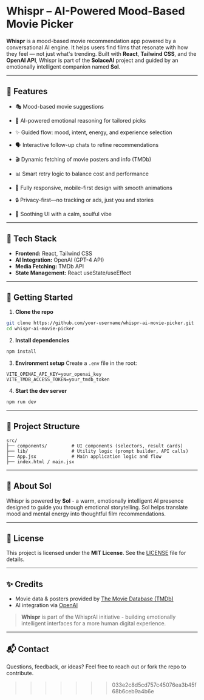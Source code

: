 # Whispr – AI-Powered Mood-Based Movie Picker

**Whispr** is a mood-based movie recommendation app powered by a conversational AI engine. It helps users find films that resonate with how they feel — not just what's trending. Built with **React**, **Tailwind CSS**, and the **OpenAI API**, Whispr is part of the **SolaceAI** project and guided by an emotionally intelligent companion named **Sol**.

---

## 🎯 Features

* 🎭 Mood-based movie suggestions

* 🧠 AI-powered emotional reasoning for tailored picks

* ✨ Guided flow: mood, intent, energy, and experience selection

* 🗣 Interactive follow-up chats to refine recommendations

* 🎬 Dynamic fetching of movie posters and info (TMDb)

* 📊 Smart retry logic to balance cost and performance

* 📱 Fully responsive, mobile-first design with smooth animations

* 🔒 Privacy-first—no tracking or ads, just you and stories

* 🌙 Soothing UI with a calm, soulful vibe

---

## 🔧 Tech Stack

* **Frontend:** React, Tailwind CSS
* **AI Integration:** OpenAI (GPT-4 API)
* **Media Fetching:** TMDb API
* **State Management:** React useState/useEffect

---

## 🚀 Getting Started

1. **Clone the repo**

```bash
git clone https://github.com/your-username/whispr-ai-movie-picker.git
cd whispr-ai-movie-picker
```

2. **Install dependencies**

```bash
npm install
```

3. **Environment setup**
   Create a `.env` file in the root:

```env
VITE_OPENAI_API_KEY=your_openai_key
VITE_TMDB_ACCESS_TOKEN=your_tmdb_token
```

4. **Start the dev server**

```bash
npm run dev
```

---

## 📁 Project Structure

```
src/
├── components/         # UI components (selectors, result cards)
├── lib/                # Utility logic (prompt builder, API calls)
├── App.jsx             # Main application logic and flow
├── index.html / main.jsx
```

---

## 🧠 About Sol

Whispr is powered by **Sol** - a warm, emotionally intelligent AI presence designed to guide you through emotional storytelling. Sol helps translate mood and mental energy into thoughtful film recommendations.

---

## 🧾 License

This project is licensed under the **MIT License**. See the [LICENSE](LICENSE) file for details.

---

## ✨ Credits

* Movie data & posters provided by [The Movie Database (TMDb)](https://www.themoviedb.org/)
* AI integration via [OpenAI](https://openai.com/)

> **Whispr** is part of the WhisprAI initiative - building emotionally intelligent interfaces for a more human digital experience.

---

## 📬 Contact

Questions, feedback, or ideas?
Feel free to reach out or fork the repo to contribute.
>>>>>>> 033e2c8d5cd757c45076ea3b45f68b6ceb9a4b6e
